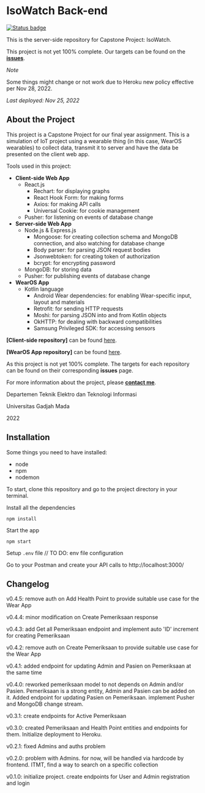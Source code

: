 # IsoWatch Back-end

[![Status badge](https://img.shields.io/badge/status-completed-blue.svg)](https://shields.io/)

This is the server-side repository for Capstone Project: IsoWatch.

This project is not yet 100% complete. Our targets can be found on the **[issues](https://github.com/aditydcp/isowatch-backend/issues)**.

*Note*

Some things might change or not work due to Heroku new policy effective per Nov 28, 2022.

*Last deployed: Nov 25, 2022*

## About the Project

This project is a Capstone Project for our final year assignment. This is a simulation of IoT project using a wearable thing (in this case, WearOS wearables) to collect data, transmit it to server and have the data be presented on the client web app.

Tools used in this project:
* **Client-side Web App**
  * React.js
    * Rechart: for displaying graphs
    * React Hook Form: for making forms
    * Axios: for making API calls
    * Universal Cookie: for cookie management
  * Pusher: for listening on events of database change
* **Server-side Web App**
  * Node.js & Express.js
    * Mongoose: for creating collection schema and MongoDB connection, and also watching for database change
    * Body parser: for parsing JSON request bodies
    * Jsonwebtoken: for creating token of authorization
    * bcrypt: for encrypting password
  * MongoDB: for storing data
  * Pusher: for publishing events of database change
* **WearOS App**
  * Kotlin language
    * Android Wear dependencies: for enabling Wear-specific input, layout and materials
    * Retrofit: for sending HTTP requests
    * Moshi: for parsing JSON into and from Kotlin objects
    * OkHTTP: for dealing with backward compatibilities
    * Samsung Privileged SDK: for accessing sensors

**[Client-side repository]** can be found [here](https://github.com/aditydcp/isowatch-frontend).

**[WearOS App repository]** can be found [here](https://github.com/aditydcp/isowatch-app).

As this project is not yet 100% complete. The targets for each repository can be found on their corresponding **issues** page.

For more information about the project, please **[contact me](https://github.com/aditydcp)**.

Departemen Teknik Elektro dan Teknologi Informasi

Universitas Gadjah Mada

2022

## Installation

Some things you need to have installed:

- node
- npm
- nodemon

To start, clone this repository and go to the project directory in your terminal.

Install all the dependencies

    npm install

Start the app

    npm start

Setup <code>.env</code> file
// TO DO: env file configuration

Go to your Postman and create your API calls to http://localhost:3000/

## Changelog

v0.4.5: remove auth on Add Health Point to provide suitable use case for the Wear App

v0.4.4: minor modification on Create Pemeriksaan response

v0.4.3: add Get all Pemeriksaan endpoint and implement auto 'ID' increment for creating Pemeriksaan

v0.4.2: remove auth on Create Pemeriksaan to provide suitable use case for the Wear App

v0.4.1: added endpoint for updating Admin and Pasien on Pemeriksaan at the same time

v0.4.0: reworked pemeriksaan model to not depends on Admin and/or Pasien. Pemeriksaan is a strong entity, Admin and Pasien can be added on it. Added endpoint for updating Pasien on Pemeriksaan. implement Pusher and MongoDB change stream.

v0.3.1: create endpoints for Active Pemeriksaan

v0.3.0: created Pemeriksaan and Health Point entities and endpoints for them. Initialize deployment to Heroku.

v0.2.1: fixed Admins and auths problem

v0.2.0: problem with Admins. for now, will be handled via hardcode by frontend. ITMT, find a way to search on a specific collection

v0.1.0: initialize project. create endpoints for User and Admin registration and login